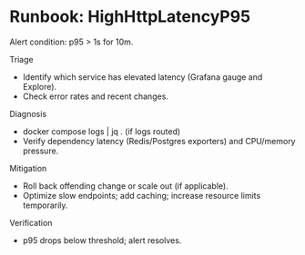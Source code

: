 # Runbook: HighHttpLatencyP95

Alert condition: p95 > 1s for 10m.

Triage

- Identify which service has elevated latency (Grafana gauge and Explore).
- Check error rates and recent changes.

Diagnosis

- docker compose logs <service> | jq . (if logs routed)
- Verify dependency latency (Redis/Postgres exporters) and CPU/memory pressure.

Mitigation

- Roll back offending change or scale out (if applicable).
- Optimize slow endpoints; add caching; increase resource limits temporarily.

Verification

- p95 drops below threshold; alert resolves.
